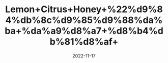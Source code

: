 ---
title: 'Lemon+Citrus+Honey+%22%d9%84%db%8c%d9%85%d9%88%da%ba+%da%a9%d8%a7+%d8%b4%db%81%d8%af+'
date: '2022-11-17' 
metatag: '' 
inventory: '0' 
draft: false 
# meta description 
shortDescripton: ''
description: 'Honey+%22+%d8%b4%db%81%d8%af'
longdescription: ''
tags: ''
brand: ''
subCategory: ''
unit: '250 gm-Pk'
sellCount: '0'
featured: True
# product Price
price: '500.0'
# Product Short Description
shortDescription: ''
productID: '3E07A5D2-2658-ED11-996B-005056B3A416'
type: 'products'
category: 'Honey+%22+%d8%b4%db%81%d8%af' 
thumnailproduct: 'https://eraconnect.blob.core.windows.net/product-images/aminsaddiquidawakhana/c56715cd-bf36-4233-9548-73358d5d514e.webp' 
images:
  - image: 'https://eraconnect.blob.core.windows.net/product-images/aminsaddiquidawakhana/c56715cd-bf36-4233-9548-73358d5d514e.webp'  
Variants:
---